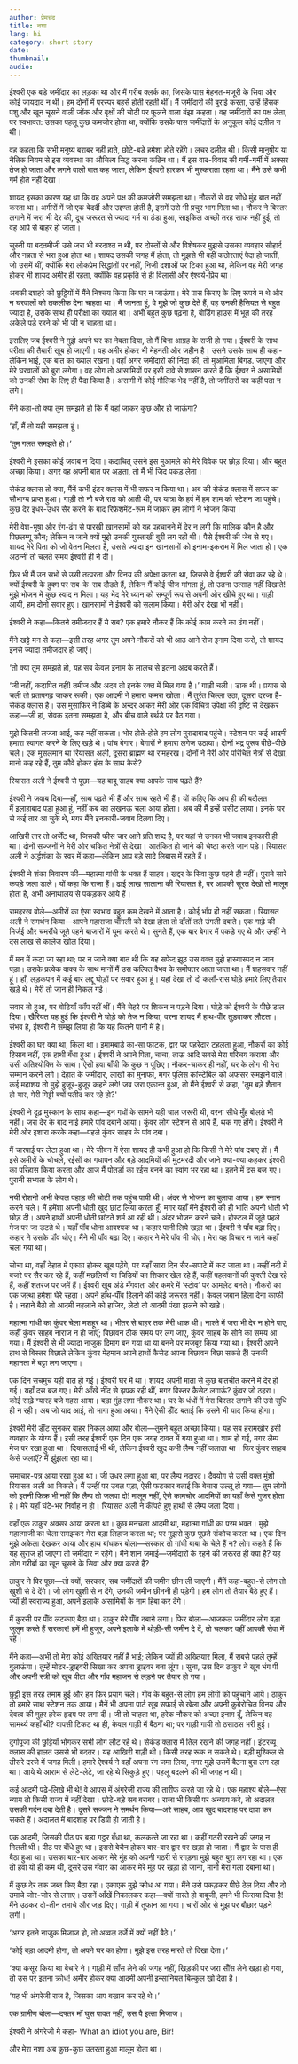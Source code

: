 ```yaml
---
author: प्रेमचंद
title: नशा
lang: hi
category: short story
date: 
thumbnail: 
audio:
---
```


ईश्‍वरी एक बडे जमींदार का लड़का था और मैं गरीब क्‍लर्क का, जिसके पास मेहनत-मजूरी के सिवा और कोई जायदाद न थी। हम दोनों में परस्‍पर बहसें होती रहती थीं। मैं जमींदारी की बुराई करता, उन्‍हें हिंसक पशु और खून चूसने वाली जोंक और वृक्षों की चोटी पर फूलने वाला बंझा कहता। वह जमींदारों का पक्ष लेता, पर स्‍वभावत: उसका पहलू कुछ कमजोर होता था, क्‍योंकि उसके पास जमींदारों के अनुकूल कोई दलील न थी। 

वह कहता कि सभी मनुष्‍य बराबर नहीं हाते, छोटे-बडे हमेशा होते रहेंगे। लचर दलील थी। किसी मानुषीय या नैतिक नियम से इस व्‍यवस्‍था का औचित्‍य सिद्ध करना कठिन था। मैं इस वाद-विवाद की गर्मी-गर्मी में अक्‍सर तेज हो जाता और लगने वाली बात कह जाता, लेकिन ईश्‍वरी हारकर भी मुस्‍कराता रहता था। मैंने उसे कभी गर्म होते नहीं देखा। 

शायद इसका कारण यह था कि वह अपने पक्ष की कमजोरी समझता था। नौकरों से वह सीधे मुंह बात नहीं करता था। अमीरों में जो एक बेदर्दी और उद्दण्ता होती है, इसमें उसे भी प्रचुर भाग मिला था। नौकर ने बिस्‍तर लगाने में जरा भी देर की, दूध जरूरत से ज्‍यादा गर्म या ठंडा हुआ, साइकिल अच्‍छी तरह साफ नहीं हुई, तो वह आपे से बाहर हो जाता। 

सुस्‍ती या बदतमीजी उसे जरा भी बरदाश्‍त न थी, पर दोस्‍तों से और विशेषकर मुझसे उसका व्‍यवहार सौहार्द और नम्रता से भरा हुआ होता था। शायद उसकी जगह मैं होता, तो मुझसे भी वहीं कठोरताएं पैदा हो जातीं, जो उसमें थीं, क्‍योंकि मेरा लोकप्रेम सिद्धांतों पर नहीं, निजी दशाओं पर टिका हुआ था, लेकिन वह मेरी जगह होकर भी शायद अमीर ही रहता, क्‍योंकि वह प्रकृति से ही विलासी और ऐश्‍वर्य-प्रिय था।

अबकी दशहरे की छुट्टियों में मैंने निश्‍चय किया कि घर न जाऊंगा। मेरे पास किराए के लिए रूपये न थे और न घरवालों को तकलीफ देना चाहता था। मैं जानता हूं, वे मुझे जो कुछ देते हैं, वह उनकी हैसियत से बहुत ज्‍यादा है, उसके साथ ही परीक्षा का ख्‍याल था। अभी बहुत कुछ पढ़ना है, बोर्डिग हाउस में भूत की तरह अकेले पड़े रहने को भी जी न चाहता था। 

इसलिए जब ईश्‍वरी ने मुझे अपने घर का नेवता दिया, तो मैं बिना आग्रह के राजी हो गया। ईश्‍वरी के साथ परीक्षा की तैयारी खूब हो जाएगी। वह अमीर होकर भी मेहनती और जहीन है। उसने उसके साथ ही कहा-लेकिन भाई, एक बात का ख्‍याल रखना। वहाँ अगर जमींदारों की निंदा की, तो मुआमिला बिगड. जाएगा और मेरे घरवालों को बुरा लगेगा। वह लोग तो आसामियों पर इसी दावे से शासन करते हैं कि ईश्‍वर ने असामियों को उनकी सेवा के लिए ही पैदा किया है। असामी में कोई मौलिक भेद नहीं है, तो जमींदारों का कहीं पता न लगे।

मैंने कहा-तो क्‍या तुम समझते हो कि मैं वहां जाकर कुछ और हो जाऊंगा?

‘हाँ, मैं तो यही समझता हूं।

‘तुम गलत समझते हो।’

ईश्‍वरी ने इसका कोई जवाब न दिया। कदाचित् उसने इस मुआमले को मेरे विवेक पर छोड़ दिया। और बहुत अच्‍छा किया। अगर वह अपनी बात पर अड़ता, तो मैं भी जिद पकड़ लेता।

सेकंड क्‍लास तो क्‍या, मैंनें कभी इंटर क्‍लास में भी सफर न किया था। अब की सेकंड क्‍लास में सफर का सौभाग्‍य प्राप्त हुआ। गाड़ी तो नौ बजे रात को आती थी, पर यात्रा के हर्ष में हम शाम को स्‍टेशन जा पहुंचे। कुछ देर इधर-उधर सैर करने के बाद रिफ्रेशमेंट-रूम में जाकर हम लोगों ने भोजन किया। 

मेरी वेश-भूषा और रंग-ढंग से पारखी खानसामों को यह पहचानने में देर न लगी कि मालिक कौन है और पिछलग्‍गू कौन; लेकिन न जाने क्‍यों मुझे उनकी गुस्‍ताखी बुरी लग रही थी। पैसे ईश्‍वरी की जेब से गए। शायद मेरे पिता को जो वेतन मिलता है, उससे ज्‍यादा इन खानसामों को इनाम-इकराम में मिल जाता हो। एक अठन्‍नी तो चलते समय ईश्‍वरी ही ने दी। ‍

फिर भी मैं उन सभों से उसी तत्‍परता और विनय की अपेक्षा करता था, जिससे वे ईश्‍वरी की सेवा कर रहे थे। क्‍यों ईश्‍वरी के हुक्‍म पर सब-के-सब दौडते हैं, लेकिन मैं कोई चीज मांगता हूं, तो उतना उत्‍साह नहीं दिखाते! मुझे भोजन में कुछ स्‍वाद न मिला। यह भेद मेरे ध्‍यान को सम्‍पूर्ण रूप से अपनी ओर खींचे हुए था। गाड़ी आयी, हम दोनो सवार हुए। खानसामों ने ईश्‍वरी को सलाम किया। मेरी ओर देखा भी नहीं।

ईश्‍वरी ने कहा—कितने तमीजदार हैं ये सब? एक हमारे नौकर हैं कि कोई काम करने का ढंग नहीं।

मैंने खट्टे मन से कहा—इसी तरह अगर तुम अपने नौकरों को भी आठ आने रोज इनाम दिया करो, तो शायद इनसे ज्‍यादा तमीजदार हो जाएं।

‘तो क्‍या तुम समझते हो, यह सब केवल इनाम के लालच से इतना अदब करते हैं।

‘जी नहीं, कदापित नहीं! तमीज और अदब तो इनके रक्‍त में मिल गया है।’ गाड़ी चली। डाक थी। प्रयास से चली तो प्रतापगढ़ जाकर रूकी। एक आदमी ने हमारा कमरा खोला। मैं तुरंत चिल्‍ला उठा, दूसरा दरजा है-सेकंड क्‍लास है। उस मुसाफिर ने डिब्‍बे के अन्‍दर आकर मेरी ओर एक विचित्र उपेक्षा की दृष्टि से देखकर कहा—जी हां, सेवक इतना समझता है, और बीच वाले बर्थडे पर बैठ गया। 

मुझे कितनी लज्‍जा आई, कह नहीं सकता। भोर होते-होते हम लोग मुरादाबाद पहुंचे। स्‍टेशन पर कई आदमी हमारा स्‍वागत करने के लिए खड़े थे। पांच बेगार। बेगारों ने हमारा लगेज उठाया। दोनों भद्र पुरूष पीछे-पीछे चले। एक मुसलमान था रियासत अली, दूसरा ब्राह्मण था रामहरख। दोनों ने मेरी ओर परिचित नेत्रों से देखा, मानो कह रहे हैं, तुम कौवे होकर हंस के साथ कैसे?

रियासत अली ने ईश्‍वरी से पूछा—यह बाबू साहब क्‍या आपके साथ पढ़ते हैं?

ईश्‍वरी ने जवाब दिया—हाँ, साथ पढ़ते भी हैं और साथ रहते भी हैं। यों कहिए कि आप ही की बदौलत मैं इलाहाबाद पड़ा हुआ हूं, नहीं कब का लखनऊ चला आया होता। अब की मैं इन्‍हें घसीट लाया। इनके घर से कई तार आ चुके थे, मगर मैंने इनकारी-जवाब दिलवा दिए। 

आखिरी तार तो अर्जेंट था, जिसकी फीस चार आने प्रति शब्‍द है, पर यहां से उनका भी जवाब इनकारी ही था। दोनों सज्‍जनों ने मेरी ओर चकित नेत्रों से देखा। आतंकित हो जाने की चेष्‍टा करते जान पड़े। रियासत अली ने अर्द्धशंका के स्‍वर में कहा—लेकिन आप बड़े सादे लिबास में रहते हैं।

ईश्‍वरी ने शंका निवारण की—महात्‍मा गांधी के भक्‍त हैं साहब। खद्दर के सिवा कुछ पहने ही नहीं। पुराने सारे कपड़े जला डाले। यों कहा कि राजा हैं। ढाई लाख सालाना की रियासत है, पर आपकी सूरत देखो तो मालूम होता है, अभी अनाथालय से पकड़कर आये हैं।

रामहरख बोले—अमीरों का ऐसा स्‍वभाव बहुत कम देखने में आता है। कोई भॉंप ही नहीं सकता। रियासत अली ने समर्थन किया—आपने महाराजा चॉँगली को देखा होता तो दॉंतों तले उंगली दबाते। एक गाढ़े की मिर्जई और चमरौंधे जूते पहने बाजारों में घूमा करते थे। सुनते हैं, एक बार बेगार में पकड़े गए थे और उन्‍हीं ने दस लाख से कालेज खोल दिया। 

मैं मन में कटा जा रहा था; पर न जाने क्‍या बात थी कि यह सफेद झूठ उस वक्‍त मुझे हास्‍यास्‍पद न जान पड़ा। उसके प्रत्‍येक वाक्‍य के साथ मानों मैं उस कल्पित वैभव के समीपतर आता जाता था। मैं शहसवार नहीं हूं। हाँ, लड़कपन में कई बार लद्दू घोड़ों पर सवार हुआ हूं। यहां देखा तो दो कलॉं-रास घोड़े हमारे लिए तैयार खड़े थे। मेरी तो जान ही निकल गई। 

सवार तो हुआ, पर बोटियॉं कॉंप रहीं थीं। मैंने चेहरे पर शिकन न पड़ने दिया। घोड़े को ईश्‍वरी के पीछे डाल दिया। खैरियत यह हुई कि ईश्‍वरी ने घोड़े को तेज न किया, वरना शायद मैं हाथ-पॉँर तुड़वाकर लौटता। संभव है, ईश्‍वरी ने समझ लिया हो कि यह कितने पानी में है।

ईश्‍वरी का घर क्‍या था, किला था। इमामबाड़े का-सा फाटक, द्वार पर पहरेदार टहलता हुआ, नौकरों का कोई हिसाब नहीं, एक हाथी बँधा हुआ। ईश्‍वरी ने अपने पिता, चाचा, ताऊ आदि सबसे मेरा परिचय कराया और उसी अतिश्‍योक्ति के साथ। ऐसी हवा बाँधी कि कुछ न पूछिए। नौकर-चाकर ही नहीं, घर के लोग भी मेरा सम्‍मान करने लगे। देहात के जमींदार, लाखों का मुनाफा, मगर पुलिस कांस्‍टेबिल को अफसर समझने वाले। कई महाशय तो मुझे हुजूर-हुजूर कहने लगे! जब जरा एकान्‍त हुआ, तो मैंने ईश्‍वरी से कहा, 'तुम बड़े शैतान हो यार, मेरी मिट्टी क्‍यों पलीद कर रहे हो?'

ईश्‍वरी ने दृढ़ मुस्‍कान के साथ कहा—इन गधों के सामने यही चाल जरूरी थी, वरना सीधे मुँह बोलते भी नहीं। जरा देर के बाद नाई हमारे पांव दबाने आया। कुंवर लोग स्‍टेशन से आये हैं, थक गए होंगे। ईश्‍वरी ने मेरी ओर इशारा करके कहा—पहले कुंवर साहब के पांव दबा।

मैं चारपाई पर लेटा हुआ था। मेरे जीवन में ऐसा शायद ही कभी हुआ हो कि किसी ने मेरे पांव दबाए हों। मैं इसे अमीरों के चोचले, रईसों का गधापन और बड़े आदमियों की मुटमरदी और जाने क्‍या-क्‍या कहकर ईश्‍वरी का परिहास किया करता और आज मैं पोतड़ों का रईस बनने का स्‍वांग भर रहा था। इतने में दस बज गए। पुरानी सभ्‍यता के लोग थे। 

नयी रोशनी अभी केवल पहाड़ की चोटी तक पहुंच पायी थी। अंदर से भोजन का बुलावा आया। हम स्‍नान करने चले। मैं हमेंशा अपनी धोती खुद छांट लिया करता हूँ; मगर यहाँ मैंने ईश्‍वरी की ही भांति अपनी धोती भी छोड़ दी। अपने हाथों अपनी धोती छांटते शर्म आ रही थी। अंदर भोजन करने चले। होस्‍टल में जूते पहले मेज पर जा डटते थे। यहाँ पॉंव धोना आवश्‍यक था। कहार पानी लिये खड़ा था। ईश्‍वरी ने पॉंव बढ़ा दिए। कहार ने उसके पॉंव धोए। मैंने भी पॉंव बढ़ा दिए। कहार ने मेरे पॉंव भी धोए। मेरा वह विचार न जाने कहाँ चला गया था।

सोचा था, वहाँ देहात में एकाग्र होकर खूब पढ़ेंगे, पर यहाँ सारा दिन सैर-सपाटे में कट जाता था। कहीं नदी में बजरे पर सैर कर रहे हैं, कहीं मछ‍लियों या चिडियों का शिकार खेल रहे हैं, कहीं पहलवानों की कुश्‍ती देख रहे हैं, कहीं शतरंज पर जमें हैं। ईश्‍वरी खूब अंडे मँगवाता और कमरे में ‘स्‍टोव’ पर आमलेट बनते। नौकरों का एक जत्‍था हमेशा घेरे रहता। अपने हाँथ-पॉँव हिलाने की कोई जरूरत नहीं। केवल जबान हिला देना काफी है। नहाने बैठो तो आदमी नहलाने को हाजिर, लेटो तो आदमी पंखा झलने को खड़े।

महात्‍मा गांधी का कुंवर चेला मशहूर था। भीतर से बाहर तक मेरी धाक थी। नाश्‍ते में जरा भी देर न होने पाए, कहीं कुंवर साहब नाराज न हो जाऍं; बिछावन ठीक समय पर लग जाए, कुंवर साहब के सोने का समय आ गया। मैं ईश्‍वरी से भी ज्‍यादा नाजुक दिमाग बन गया था या बनने पर मजबूर किया गया था। ईश्‍वरी अपने हाथ से बिस्‍तर बिछाले लेकिन कुंवर मेहमान अपने हाथों कैसेट अपना बिछावन बिछा सकते हैं! उनकी महानता में बट्टा लग जाएगा।

एक दिन सचमुच यही बात हो गई। ईश्‍वरी घर में था। शायद अपनी माता से कुछ बातचीत करने में देर हो गई। यहाँ दस बज गए। मेरी आँखें नींद से झपक रही थीं, मगर बिस्‍तर कैसेट लगाऊं? कुंवर जो ठहरा। कोई साढ़े ग्‍यारह बजे महरा आया। बड़ा मुंह लगा नौकर था। घर के धंधों में मेरा बिस्‍तर लगाने की उसे सुधि ही न रही। अब जो याद आई, तो भागा हुआ आया। मैंने ऐसी डॉँट बताई कि उसने भी याद किया होगा। 

ईश्‍वरी मेरी डॉँट सुनकर बाहर निकल आया और बोला—तुमने बहुत अच्‍छा किया। यह सब हरामखोर इसी व्‍यवहार के योग्‍य हैं। इसी तरह ईश्‍वरी एक दिन एक जगह दावत में गया हुआ था। शाम हो गई, मगर लैम्‍प मेज पर रखा हुआ था। दियासलाई भी थी, लेकिन ईश्‍वरी खुद कभी लैम्‍प नहीं जलाता था। ‍‍फिर कुंवर साहब कैसे जलाऍं? मैं झुंझला रहा था। 

समाचार-पत्र आया रखा हुआ था। जी उधर लगा हुआ था, पर लैम्‍प नदारद। दैवयोग से उसी वक्‍त मुंशी रियासत अली आ निकले। मैं उन्‍हीं पर उबल पड़ा, ऐसी फटकार बताई कि बेचारा उल्‍लू हो गया— तुम लोगों को इतनी फिक्र भी नहीं कि लैम्‍प तो जलवा दो! मालूम नहीं, ऐसे कामचोर आदमियों का यहाँ कैसे गुजर होता है। मेरे यहाँ घंटे-भर निर्वाह न हो। रियासत अली ने कॉँपते हुए हाथों से लैम्‍प जला दिया।

वहाँ एक ठाकुर अक्‍सर आया करता था। कुछ मनचला आदमी था, महात्‍मा गांधी का परम भक्‍त। मुझे महात्‍माजी का चेला समझकर मेरा बड़ा लिहाज करता था; पर मुझसे कुछ पूछते संकोच करता था। एक दिन मुझे अकेला देखकर आया और हाथ बांधकर बोला—सरकार तो गांधी बाबा के चेले हैं न? लोग कहते हैं कि यह सुराज हो जाएगा तो जमींदार न रहेंगे। मैंने शान जमाई—जमींदारों के रहने की जरूरत ही क्‍या है? यह लोग गरीबों का खून चूसने के सिवा और क्‍या करते है?

ठाकुर ने ‍पिर पूछा—तो क्‍यों, सरकार, सब जमींदारों की जमीन छीन ली जाएगी। मैंनें कहा-बहुत-से लोग तो खुशी से दे देंगे। जो लोग खुशी से न देंगे, उनकी जमीन छीननी ही पड़ेगी। हम लोग तो तैयार बैठे हुए हैं। ज्‍यों ही स्‍वराज्‍य हुआ, अपने इलाके असामियों के नाम हिबा कर देंगे।

मैं कुरसी पर पॉँव लटकाए बैठा था। ठाकुर मेरे पॉँव दबाने लगा। फिर बोला—आजकल जमींदार लोग बड़ा जुलुम करते हैं सरकार! हमें भी हुजूर, अपने इलाके में थोड़ी-सी जमीन दे दें, तो चलकर वहीं आपकी सेवा में रहें।

मैंने कहा—अभी तो मेरा कोई अख्तियार नहीं है भाई; लेकिन ज्‍यों ही अख्तियार मिला, मैं सबसे पहले तुम्‍हें बुलाऊंगा। तुम्‍हें मोटर-ड़्राइवरी सिखा कर अपना ड्राइवर बना लूंगा। सुना, उस दिन ठाकुर ने खूब भंग पी और अपनी स्‍त्री को खूब पीटा और गॉंव महाजन से लड़ने पर तैयार हो गया।

छुट्टी इस तरह तमाम हुई और हम फिर प्रयाग चले। गॉँव के बहुत-से लोग हम लोगों को पहुंचाने आये। ठाकुर तो हमारे साथ स्‍टेशन तक आया। मैनें भी अपना पार्ट खूब सफाई से खेला और अपनी कुबेरोचित विनय और देवत्‍व की मुहर हरेक हृदय पर लगा दी। जी तो चाहता था, हरेक नौकर को अच्छा इनाम दूँ, लेकिन वह सामर्थ्य कहाँ थी? वापसी टिकट था ही, केवल गाड़ी में बैठना था; पर गाड़ी गायी तो ठसाठस भरी हुई। 

दुर्गापूजा की छुट्टियॉं भोगकर सभी लोग लौट रहे थे। सेकंड क्‍लास में तिल रखने की जगह नहीं। इंटरव्यू क्‍लास की हालत उससे भी बदतर। यह आखिरी गाड़ी थी। किसी तरह रूक न सकते थे। बड़ी मुश्किल से तीसरे दरजे में जगह मिली। हमारे ऐश्‍वर्य ने वहाँ अपना रंग जमा लिया, मगर मुझे उसमें बैठना बुरा लग रहा था। आये थे आराम से लेटे-लेटे, जा रहे थे सिकुड़े हुए। पहलू बदलने की भी जगह न थी।

कई आदमी पढ़े-लिखे भी थे! वे आपस में अंगरेजी राज्‍य की तारीफ करते जा रहे थे। एक महाश्‍य बोले—ऐसा न्‍याय तो किसी राज्‍य में नहीं देखा। छोटे-बड़े सब बराबर। राजा भी किसी पर अन्‍याय करे, तो अदालत उसकी गर्दन दबा देती है। दूसरे सज्‍जन ने समर्थन किया—अरे साहब, आप खुद बादशाह पर दावा कर सकते हैं। अदालत में बादशाह पर डिग्री हो जाती है। 

एक आदमी, जिसकी पीठ पर बड़ा गट्ठर बँधा था, कलकत्‍ते जा रहा था। कहीं गठरी रखने की जगह न मिलती थी। पीठ पर बॉँधे हुए था। इससे बेचैन होकर बार-बार द्वार पर खड़ा हो जाता। मैं द्वार के पास ही बैठा हुआ था। उसका बार-बार आकर मेरे मुंह को अपनी गठरी से रगड़ना मुझे बहुत बुरा लग रहा था। एक तो हवा यों ही कम थी, दूसरे उस गँवार का आकर मेरे मुंह पर खड़ा हो जाना, मानो मेरा गला दबाना था।

मैं कुछ देर तक जब्‍त किए बैठा रहा। एकाएक मुझे क्रोध आ गया। मैंने उसे पकड़कर पीछे ठेल दिया और दो तमाचे जोर-जोर से लगाए। उसनें आँखें निकालकर कहा—क्‍यों मारते हो बाबूजी, हमने भी किराया दिया है! मैंने उठकर दो-तीन तमाचे और जड़ दिए। गाड़ी में तूफान आ गया। चारों ओर से मुझ पर बौछार पड़ने लगी।

‘अगर इतने नाजुक मिजाज हो, तो अव्‍वल दर्जे में क्‍यों नहीं बैठे।’

‘कोई बड़ा आदमी होगा, तो अपने घर का होगा। मुझे इस तरह मारते तो दिखा देता।’

‘क्‍या कसूर किया था बेचारे ने। गाड़ी में साँस लेने की जगह नहीं, खिड़की पर जरा सॉँस लेने खड़ा हो गया, तो उस पर इतना क्रोध! अमीर होकर क्‍या आदमी अपनी इन्‍सानियत बिल्‍कुल खो देता है।

‘यह भी अंगरेजी राज है, जिसका आप बखान कर रहे थे।’

एक ग्रामीण बोला—दफ्तर मॉ घुस पावत नहीं, उस पै इत्‍ता मिजाज।

ईश्‍वरी ने अंगरेजी मे कहा- What an idiot you are, Bir!

और मेरा नशा अब कुछ-कुछ उतरता हुआ मालूम होता था।